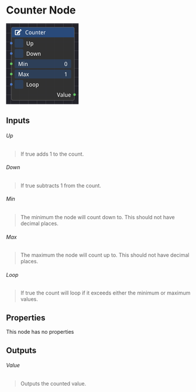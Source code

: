 # Counter Node

![alt text](<../images/nodes/Counter Node.png>)

## Inputs

###### Up
>If true adds 1 to the count.

###### Down
>If true subtracts 1 from the count.

###### Min
>The minimum the node will count down to. This should not have decimal places.

###### Max
>The maximum the node will count up to. This should not have decimal places.

###### Loop
>If true the count will loop if it exceeds either the minimum or maximum values.

## Properties

This node has no properties

## Outputs

###### Value
>Outputs the counted value.